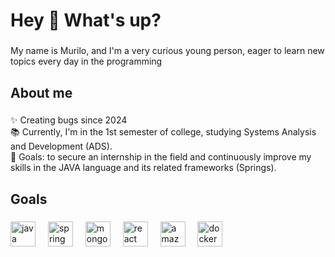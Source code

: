 <h1 align="left">Hey 👋 What's up?</h1>

###

<p align="left">My name is Murilo, and I'm a very curious young person, eager to learn new topics every day in the programming</p>

###

<h2 align="left">About me</h2>

###

<p align="left">✨ Creating bugs since 2024<br>📚 Currently, I'm in the 1st semester of college, studying Systems Analysis and Development (ADS).<br>🎲 Goals: to secure an internship in the field and continuously improve my skills in the JAVA language and its related frameworks (Springs).</p>

###

<h2 align="left">Goals</h2>

###

<div align="left">
<img src="https://cdn.jsdelivr.net/gh/devicons/devicon/icons/java/java-original.svg" height="40" alt="java logo"  />
    <img width="12" />
    <img src="https://cdn.jsdelivr.net/gh/devicons/devicon/icons/spring/spring-original.svg" height="40" alt="spring logo"  />
    <img width="12" />
    <img src="https://cdn.jsdelivr.net/gh/devicons/devicon/icons/mongodb/mongodb-original.svg" height="40" alt="mongodb logo"  />
    <img width="12" />
    <img src="https://cdn.jsdelivr.net/gh/devicons/devicon/icons/react/react-original.svg" height="40" alt="react logo"  />
    <img width="12" />
    <img src="https://cdn.jsdelivr.net/gh/devicons/devicon/icons/amazonwebservices/amazonwebservices-line-wordmark.svg" height="40" alt="amazonwebservices logo"  />
    <img width="12" />
    <img src="https://cdn.jsdelivr.net/gh/devicons/devicon/icons/docker/docker-original.svg" height="40" alt="docker logo"  />
  </div>
  
  ###
